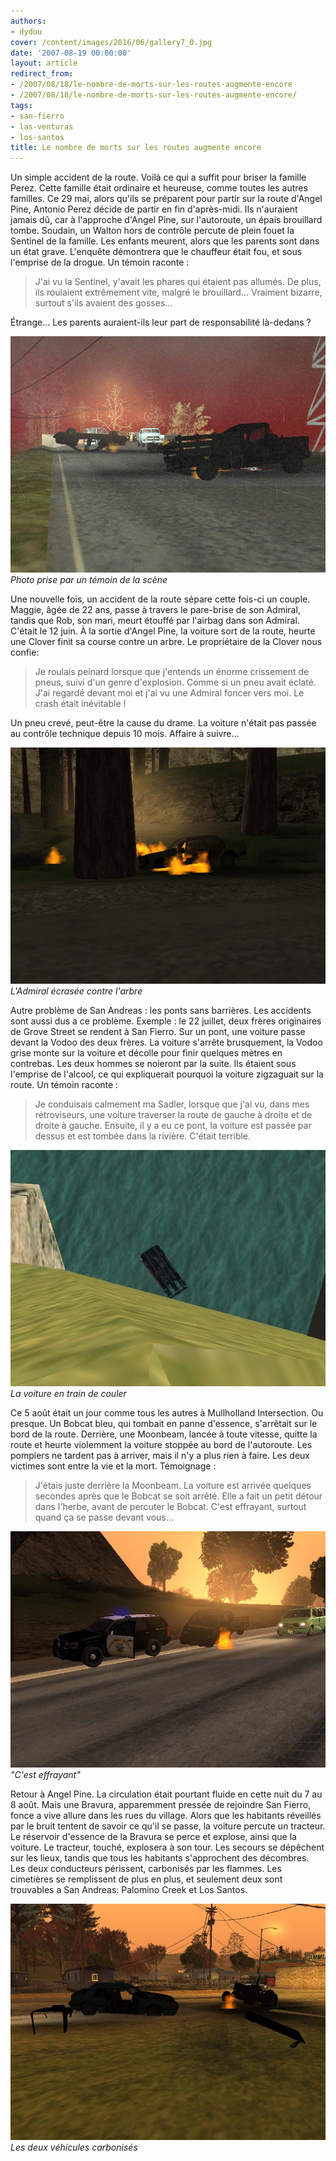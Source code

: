 ```yaml
---
authors:
- dydou
cover: /content/images/2016/06/gallery7_0.jpg
date: '2007-08-19 00:00:00'
layout: article
redirect_from:
- /2007/08/18/le-nombre-de-morts-sur-les-routes-augmente-encore
- /2007/08/18/le-nombre-de-morts-sur-les-routes-augmente-encore/
tags:
- san-fierro
- las-venturas
- los-santos
title: Le nombre de morts sur les routes augmente encore
---
```



Un simple accident de la route. Voilà ce qui a suffit pour briser la famille Perez. Cette famille était ordinaire et heureuse, comme toutes les autres familles. Ce 29 mai, alors qu'ils se préparent pour partir sur la route d'Angel Pine, Antonio Perez décide de partir en fin d'après-midi. Ils n'auraient jamais dû, car à l'approche d'Angel Pine, sur l'autoroute, un épais brouillard tombe. Soudain, un Walton hors de contrôle percute de plein fouet la Sentinel de la famille. Les enfants meurent, alors que les parents sont dans un état grave. L'enquête démontrera que le chauffeur était fou, et sous l'emprise de la drogue. Un témoin raconte :

> J'ai vu la Sentinel, y'avait les phares qui étaient pas allumés. De plus, ils roulaient extrêmement vite, malgré le brouillard... Vraiment bizarre, surtout s'ils avaient des gosses...

Étrange... Les parents auraient-ils leur part de responsabilité là-dedans ?

![Photo prise par un témoin de la scène](/content/images/2016/06/gallery8.jpg)
_Photo prise par un témoin de la scène_

Une nouvelle fois, un accident de la route sépare cette fois-ci un couple. Maggie, âgée de 22 ans, passe à travers le pare-brise de son Admiral, tandis que Rob, son mari, meurt étouffé par l'airbag dans son Admiral. C'était le 12 juin. À la sortie d'Angel Pine, la voiture sort de la route, heurte une Clover finit sa course contre un arbre. Le propriétaire de la Clover nous confie:

> Je roulais peinard lorsque que j'entends un énorme crissement de pneus, suivi d'un genre d'explosion. Comme si un pneu avait éclaté. J'ai regardé devant moi et j'ai vu une Admiral foncer vers moi. Le crash était inévitable !

Un pneu crevé, peut-être la cause du drame. La voiture n'était pas passée au contrôle technique depuis 10 mois. Affaire à suivre...

![L'Admiral écrasée contre l'arbre](/content/images/2016/06/gallery5.jpg)
_L'Admiral écrasée contre l'arbre_

Autre problème de San Andreas : les ponts sans barrières. Les accidents sont aussi dus a ce problème. Exemple : le 22 juillet, deux frères originaires de Grove Street se rendent à San Fierro. Sur un pont, une voiture passe devant la Vodoo des deux frères. La voiture s'arrête brusquement, la Vodoo grise monte sur la voiture et décolle pour finir quelques mètres en contrebas. Les deux hommes se noieront par la suite. Ils étaient sous l'emprise de l'alcool, ce qui expliquerait pourquoi la voiture zigzaguait sur la route. Un témoin raconte :

> Je conduisais calmement ma Sadler, lorsque que j'ai vu, dans mes rétroviseurs, une voiture traverser la route de gauche à droite et de droite à gauche. Ensuite, il y a eu ce pont, la voiture est passée par dessus et est tombée dans la rivière. C'était terrible.

![La voiture en train de couler](/content/images/2016/06/gallery6.jpg)
_La voiture en train de couler_

Ce 5 août était un jour comme tous les autres à Mullholland Intersection. Ou presque. Un Bobcat bleu, qui tombait en panne d'essence, s'arrêtait sur le bord de la route. Derrière, une Moonbeam, lancée à toute vitesse, quitte la route et heurte violemment la voiture stoppée au bord de l'autoroute. Les pompiers ne tardent pas à arriver, mais il n'y a plus rien à faire. Les deux victimes sont entre la vie et la mort. Témoignage :

> J'étais juste derrière la Moonbeam. La voiture est arrivée quelques secondes après que le Bobcat se soit arrêté. Elle a fait un petit détour dans l'herbe, avant de percuter le Bobcat. C'est effrayant, surtout quand ça se passe devant vous...

!["C'est effrayant"](/content/images/2016/06/gallery7.jpg)
_"C'est effrayant"_

Retour à Angel Pine. La circulation était pourtant fluide en cette nuit du 7 au 8 août. Mais une Bravura, apparemment pressée de rejoindre San Fierro, fonce a vive allure dans les rues du village. Alors que les habitants réveillés par le bruit tentent de savoir ce qu'il se passe, la voiture percute un tracteur. Le réservoir d'essence de la Bravura se perce et explose, ainsi que la voiture. Le tracteur, touché, explosera à son tour. Les secours se dépêchent sur les lieux, tandis que tous les habitants s'approchent des décombres. Les deux conducteurs périssent, carbonisés par les flammes. Les cimetières se remplissent de plus en plus, et seulement deux sont trouvables a San Andreas: Palomino Creek et Los Santos.

![Les deux véhicules carbonisés](/content/images/2016/06/gallery3.jpg)
_Les deux véhicules carbonisés_